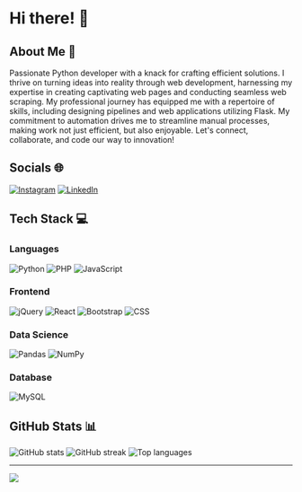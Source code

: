 # Hi there! 👋

<!--
**Arun28S12/Arun28S12** is a ✨ _special_ ✨ repository because its `README.md` (this file) appears on your GitHub profile.

Here are some ideas to get you started:
- 🔭 I’m currently working on ...
- 🌱 I’m currently learning ...
- 👯 I’m looking to collaborate on ...
- 🤔 I’m looking for help with ...
- 💬 Ask me about ...
- 📫 How to reach me: ...
- 😄 Pronouns: ...
- ⚡ Fun fact: ...
-->

## About Me 💫
Passionate Python developer with a knack for crafting efficient solutions. I thrive on turning ideas into reality through web development, harnessing my expertise in creating captivating web pages and conducting seamless web scraping. My professional journey has equipped me with a repertoire of skills, including designing pipelines and web applications utilizing Flask. My commitment to automation drives me to streamline manual processes, making work not just efficient, but also enjoyable. Let's connect, collaborate, and code our way to innovation!

## Socials 🌐
[![Instagram](https://img.shields.io/badge/Instagram-%23E4405F.svg?logo=Instagram&logoColor=white)](https://instagram.com/mr.arunrajput)
[![LinkedIn](https://img.shields.io/badge/LinkedIn-%230077B5.svg?logo=linkedin&logoColor=white)](https://linkedin.com/in/arunsing)

## Tech Stack 💻
### Languages
![Python](https://img.shields.io/badge/python-3670A0?style=plastic&logo=python&logoColor=ffdd54)
![PHP](https://img.shields.io/badge/php-%23777BB4.svg?style=plastic&logo=php&logoColor=white)
![JavaScript](https://img.shields.io/badge/javascript-%23323330.svg?style=plastic&logo=javascript&logoColor=%23F7DF1E)

### Frontend
![jQuery](https://img.shields.io/badge/jquery-%230769AD.svg?style=plastic&logo=jquery&logoColor=white)
![React](https://img.shields.io/badge/react-%2320232a.svg?style=plastic&logo=react&logoColor=%2361DAFB)
![Bootstrap](https://img.shields.io/badge/bootstrap-%23563D7C.svg?style=plastic&logo=bootstrap&logoColor=white)
![CSS](https://img.shields.io/badge/css-%231572B6.svg?style=plastic&logo=css3&logoColor=white)

### Data Science
![Pandas](https://img.shields.io/badge/pandas-%23150458.svg?style=plastic&logo=pandas&logoColor=white)
![NumPy](https://img.shields.io/badge/numpy-%23013243.svg?style=plastic&logo=numpy&logoColor=white)

### Database
![MySQL](https://img.shields.io/badge/mysql-%2300f.svg?style=plastic&logo=mysql&logoColor=white)

## GitHub Stats 📊
![GitHub stats](https://github-readme-stats.vercel.app/api?username=ARUN28S12&show_icons=true&theme=dark&count_private=true&cache=off&token=YOUR_GITHUB_TOKEN)
![GitHub streak](https://github-readme-streak-stats.herokuapp.com/?user=ARUN28S12&theme=dark&cache=off&token=YOUR_GITHUB_TOKEN)
![Top languages](https://github-readme-stats.vercel.app/api/top-langs/?username=ARUN28S12&layout=compact&theme=dark&langs_count=6&cache=off&token=YOUR_GITHUB_TOKEN)



---

[![](https://visitcount.itsvg.in/api?id=ARUN28S12&icon=0&color=0)](https://visitcount.itsvg.in)

<!-- Proudly created with GPRM ( https://gprm.itsvg.in ) -->
